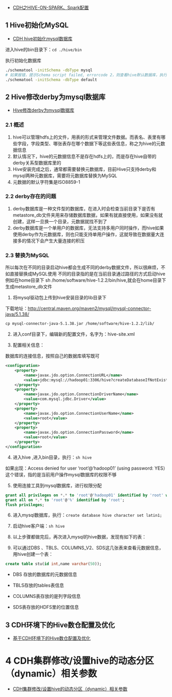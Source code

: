 - [CDH之HIVE-ON-SPARK、Spark配置](https://blog.csdn.net/Yellow_python/article/details/124921416)

## 1 Hive初始化MySQL

- [CDH hive初始化mysql数据库](https://blog.csdn.net/c1z2w3456789/article/details/123199240)

进入hive的bin目录下：`cd ./hive/bin`

执行初始化数据库

```bash
./schematool -initSchema -dbType mysql
# 如果报错，提示Schema script failed, errorcode 2，则查看hive默认数据库，执行如下命令
./schematool -initSchema -dbType default
```

## 2 Hive修改derby为mysql数据库

- [Hive修改derby为mysql数据库](https://blog.csdn.net/yu342107056/article/details/88859871)

### 2.1 概述

1. hive可以管理hdfs上的文件，用表的形式来管理文件数据。而表名、表里有哪些字段，字段类型、哪张表存在哪个数据下等这些表信息，称之为hive的元数据信息
2. 默认情况下，hive的元数据信息不是存在hdfs上的，而是存在hive自带的derby关系型数据库里的
3. Hive安装完成之后，通常都需要替换元数据库，目前Hive只支持derby和mysql两种元数据库，需要将元数据库替换为MySQL
4. 元数据的默认字符集是ISO8859-1

### 2.2 derby存在的问题

1. derby数据库是一种文件型的数据库，在进入时会检查当前目录下是否有metastore_db文件夹用来存储数据库数据，如果有就直接使用，如果没有就创建，这样一旦换一个目录，元数据就找不到了
2. derby数据库是一个单用户的数据库，无法支持多用户同时操作，而hive如果使用derby作为元数据库，则也只能支持单用户操作，这就导致在数据量大连接多的情况下会产生大量连接的积压

### 2.3 替换为MySQL

所以每次在不同的目录启动hive都会生成不同的derby数据文件，所以很麻烦，不如直接替换成MySQL使用
不同的目录指的是在当前目录通过路径的方式启动hive 例如在home目录下 sh /home/software/hive-1.2.2/bin/hive,就会在home目录下生成metastore_db文件

1. 将mysql驱动包上传到hive安装目录的lib目录下

下载地址：http://central.maven.org/maven2/mysql/mysql-connector-java/5.1.38/

```xml
cp mysql-connector-java-5.1.38.jar /home/software/hive-1.2.2/lib/
```

2. 进入conf目录下，编辑新的配置文件，名字为：hive-site.xml

3. 配置相关信息：

数据库的连接信息，按照自己的数据库填写既可

```xml
<configuration>
    <property>
        <name>javax.jdo.option.ConnectionURL</name>
        <value>jdbc:mysql://hadoop01:3306/hive?createDatabaseIfNotExist=true</value>
    </property>
    <property>
        <name>javax.jdo.option.ConnectionDriverName</name>
        <value>com.mysql.jdbc.Driver</value>
    </property>
    <property>
        <name>javax.jdo.option.ConnectionUserName</name> 
        <value>root</value> 
    </property>
    <property>
        <name>javax.jdo.option.ConnectionPassword</name>
        <value>root</value>
    </property>
</configuration>
```

4. 进入hive ,进入bin目录，执行：`sh hive`

如果出现：Access denied for user ‘root’@‘hadoop01’ (using password: YES）这个错误，指的是当前用户操作mysql数据库的权限不够

5. 使用连接工具到mysql数据库，进行权限分配

```sql
grant all privileges on *.* to 'root'@'hadoop01' identified by 'root' with grant option;
grant all on *.* to 'root'@'%' identified by 'root';
flush privileges;
```

6. 进入mysql数据库，执行：`create database hive character set latin1;`

7. 启动hive客户端：`sh hive`

8. 以上步骤都做完后，再次进入mysql的hive数据，发现有如下的表：

9. 可以通过DBS 、TBLS、COLUMNS_V2、SDS这几张表来查看元数据信息，用hive创建一个表：

```sql
create table stu(id int,name varchar(50));
```

- DBS 存放的数据库的元数据信息

- TBLS存放的tables表信息

-  COLUMNS表存放的是列字段信息

- SDS表存放的HDFS里的位置信息

## 3 CDH环境下的Hive数仓配置及优化

- [基于CDH环境下的Hive数仓配置及优化](https://blog.csdn.net/sinat_31854967/article/details/127274575)

# 4 CDH集群修改/设置hive的动态分区（dynamic）相关参数

- [CDH集群修改/设置hive的动态分区（dynamic）相关参数](https://blog.csdn.net/summer089089/article/details/106790593)

